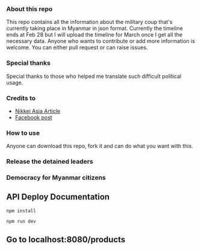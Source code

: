 ### About this repo

This repo contains all the information about the military coup that's currently taking place in Myanmar in json format. Currently the timeline ends at Feb 28 but I will upload the timeline for March once I get all the necessary data. Anyone who wants to contribute or add more information is welcome. You can either pull request or can raise issues.

### Special thanks

Special thanks to those who helped me translate such difficult political usage.

### Credits to

- [Nikkei Asia Article](https://asia.nikkei.com/Spotlight/Myanmar-Coup/Myanmar-coup-Week-of-Feb.1-to-Feb.-21-EU-action-in-focus-as-foreign-ministers-set-to-meet)
- [Facebook post](https://www.facebook.com/100055523349441/posts/235609548299822/?d=n)

### How to use

Anyone can download this repo, fork it and can do what you want with this.

### Release the detained leaders

### Democracy for Myanmar citizens


## API Deploy Documentation

```
npm install

```
```
npm run dev

```
## Go to localhost:8080/products
